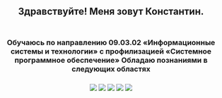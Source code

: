 <h2 align="center">
  Здравствуйте! Меня зовут Константин.<br><br> 
</h1>



<h3 align="center">
  Обучаюсь по направлению 09.03.02 «Информационные системы и технологии» с профилизацией «Системное программное обеспечение»
  Обладаю познаниями в следующих областях<br><br>
  <img align="center" src="https://img.shields.io/badge/java-%23ED8B00.svg?style=for-the-badge&logo=openjdk&logoColor=white">
  <img align="center" src="https://img.shields.io/badge/c++-%2300599C.svg?style=for-the-badge&logo=c%2B%2B&logoColor=white">
  <img align="center" src="https://img.shields.io/badge/-Arduino-00979D?style=for-the-badge&logo=Arduino&logoColor=white">
  <img align="center" src="https://img.shields.io/badge/postgres-%23316192.svg?style=for-the-badge&logo=postgresql&logoColor=white">
  <img align="center" src="https://img.shields.io/badge/Linux-FCC624?style=for-the-badge&logo=linux&logoColor=black">
</h2>
